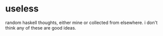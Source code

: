 # useless

random haskell thoughts, either mine or collected from elsewhere.
i don't think any of these are good ideas.
